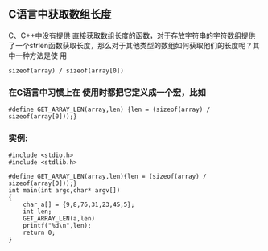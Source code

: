 ## C语言中获取数组长度 

C、C++中没有提供 直接获取数组长度的函数，对于存放字符串的字符数组提供了一个strlen函数获取长度，那么对于其他类型的数组如何获取他们的长度呢？其中一种方法是使 用

```
sizeof(array) / sizeof(array[0])
```

### 在C语言中习惯上在 使用时都把它定义成一个宏，比如

```
#define GET_ARRAY_LEN(array,len) {len = (sizeof(array) / sizeof(array[0]));}
```


### 实例:

```
#include <stdio.h>
#include <stdlib.h>

#define GET_ARRAY_LEN(array,len){len = (sizeof(array) / sizeof(array[0]));}
int main(int argc,char* argv[])
{
	char a[] = {9,8,76,31,23,45,5};
	int len;
	GET_ARRAY_LEN(a,len)
	printf("%d\n",len);
	return 0;
}
```